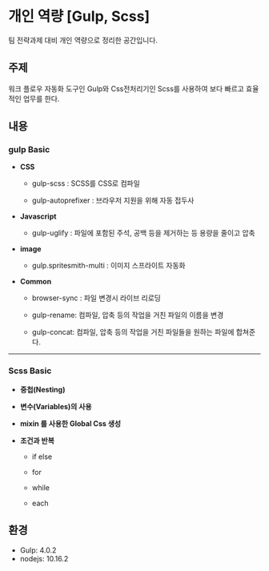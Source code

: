 # 개인 역량 [Gulp, Scss]

팀 전략과제 대비 개인 역량으로 정리한 공간입니다.

## 주제

워크 플로우 자동화 도구인 Gulp와 Css전처리기인 Scss를 사용하여 보다 빠르고 효율적인 업무를 한다.

## 내용

### gulp Basic

- **CSS**

	- gulp-scss : SCSS를 CSS로 컴파일

	- gulp-autoprefixer : 브라우저 지원을 위해 자동 접두사

- **Javascript**

	- gulp-uglify : 파일에 포함된 주석, 공백 등을 제거하는 등 용량을 줄이고 압축

- **image**

	- gulp.spritesmith-multi : 이미지 스프라이트 자동화 

- **Common**

	- browser-sync : 파일 변경시 라이브 리로딩

	- gulp-rename: 컴파일, 압축 등의 작업을 거친 파일의 이름을 변경

	- gulp-concat: 컴파일, 압축 등의 작업을 거친 파일들을 원하는 파일에 합쳐준다.

---

### Scss Basic

- **중첩(Nesting)**

- **변수(Variables)의 사용**

- **mixin 를 사용한 Global Css 생성**

- **조건과 반복**

	- if else

	- for

	- while

	- each

## 환경

- Gulp: 4.0.2
- nodejs: 10.16.2